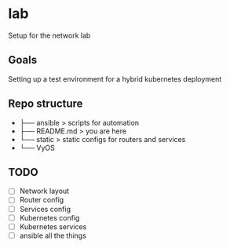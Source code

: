 # lab
Setup for the network lab

## Goals

Setting up a test environment for a hybrid kubernetes deployment

## Repo structure

- ├── ansible	> scripts for automation
- ├── README.md	> you are here
- └── static	> static configs for routers and services
-    └── VyOS


## TODO

- [ ] Network layout
- [ ] Router config
- [ ] Services config
- [ ] Kubernetes config
- [ ] Kubernetes services
- [ ] ansible all the things
